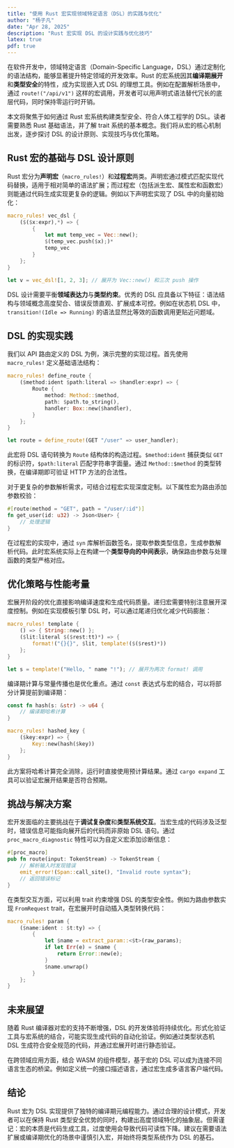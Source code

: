 ```yaml
---
title: "使用 Rust 宏实现领域特定语言（DSL）的实践与优化"
author: "杨子凡"
date: "Apr 28, 2025"
description: "Rust 宏实现 DSL 的设计实践与优化技巧"
latex: true
pdf: true
---
```



在软件开发中，领域特定语言（Domain-Specific Language，DSL）通过定制化的语法结构，能够显著提升特定领域的开发效率。Rust 的宏系统因其**编译期展开**和**类型安全**的特性，成为实现嵌入式 DSL 的理想工具。例如在配置解析场景中，通过 `route!("/api/v1")` 这样的宏调用，开发者可以用声明式语法替代冗长的底层代码，同时保持零运行时开销。

本文将聚焦于如何通过 Rust 宏系统构建类型安全、符合人体工程学的 DSL。读者需要熟悉 Rust 基础语法，并了解 trait 系统的基本概念。我们将从宏的核心机制出发，逐步探讨 DSL 的设计原则、实现技巧与优化策略。

## Rust 宏的基础与 DSL 设计原则

Rust 宏分为**声明宏**（`macro_rules!`）和**过程宏**两类。声明宏通过模式匹配实现代码替换，适用于相对简单的语法扩展；而过程宏（包括派生宏、属性宏和函数宏）则能通过代码生成实现更复杂的逻辑。例如以下声明宏实现了 DSL 中的向量初始化：

```rust
macro_rules! vec_dsl {
    ($($x:expr),*) => {
        {
            let mut temp_vec = Vec::new();
            $(temp_vec.push($x);)*
            temp_vec
        }
    };
}

let v = vec_dsl![1, 2, 3]; // 展开为 Vec::new() 和三次 push 操作
```

DSL 设计需要平衡**领域表达力**与**类型约束**。优秀的 DSL 应具备以下特征：语法结构与领域概念高度契合、错误反馈直观、扩展成本可控。例如在状态机 DSL 中，`transition!(Idle => Running)` 的语法显然比等效的函数调用更贴近问题域。

## DSL 的实现实践

我们以 API 路由定义的 DSL 为例，演示完整的实现过程。首先使用 `macro_rules!` 定义基础语法结构：

```rust
macro_rules! define_route {
    ($method:ident $path:literal => $handler:expr) => {
        Route {
            method: Method::$method,
            path: $path.to_string(),
            handler: Box::new($handler),
        }
    };
}

let route = define_route!(GET "/user" => user_handler);
```

此宏将 DSL 语句转换为 `Route` 结构体的构造过程。`$method:ident` 捕获类似 `GET` 的标识符，`$path:literal` 匹配字符串字面量。通过 `Method::$method` 的类型转换，在编译期即可验证 HTTP 方法的合法性。

对于更复杂的参数解析需求，可结合过程宏实现深度定制。以下属性宏为路由添加参数校验：

```rust
#[route(method = "GET", path = "/user/:id")]
fn get_user(id: u32) -> Json<User> {
    // 处理逻辑
}
```

在过程宏的实现中，通过 `syn` 库解析函数签名，提取参数类型信息，生成参数解析代码。此时宏系统实际上在构建一个**类型导向的中间表示**，确保路由参数与处理函数的类型严格对应。

## 优化策略与性能考量

宏展开阶段的优化直接影响编译速度和生成代码质量。递归宏需要特别注意展开深度控制。例如在实现模板引擎 DSL 时，可以通过尾递归优化减少代码膨胀：

```rust
macro_rules! template {
    () => { String::new() };
    ($lit:literal $($rest:tt)*) => {
        format!("{}{}", $lit, template!($($rest)*))
    };
}

let s = template!("Hello, " name "!"); // 展开为两次 format! 调用
```

编译期计算与常量传播也是优化重点。通过 `const` 表达式与宏的结合，可以将部分计算提前到编译期：

```rust
const fn hash(s: &str) -> u64 {
    // 编译期哈希计算
}

macro_rules! hashed_key {
    ($key:expr) => {
        Key::new(hash($key))
    };
}
```

此方案将哈希计算完全消除，运行时直接使用预计算结果。通过 `cargo expand` 工具可以验证宏展开结果是否符合预期。

## 挑战与解决方案

宏开发面临的主要挑战在于**调试复杂度**和**类型系统交互**。当宏生成的代码涉及泛型时，错误信息可能指向展开后的代码而非原始 DSL 语句。通过 `proc_macro_diagnostic` 特性可以为自定义宏添加诊断信息：

```rust
#[proc_macro]
pub fn route(input: TokenStream) -> TokenStream {
    // 解析输入时发现错误
    emit_error!(Span::call_site(), "Invalid route syntax");
    // 返回错误标记
}
```

在类型交互方面，可以利用 trait 约束增强 DSL 的类型安全性。例如为路由参数实现 `FromRequest` trait，在宏展开时自动插入类型转换代码：

```rust
macro_rules! param {
    ($name:ident : $t:ty) => {
        {
            let $name = extract_param::<$t>(raw_params);
            if let Err(e) = $name {
                return Error::new(e);
            }
            $name.unwrap()
        }
    };
}
```

## 未来展望

随着 Rust 编译器对宏的支持不断增强，DSL 的开发体验将持续优化。形式化验证工具与宏系统的结合，可能实现生成代码的自动化验证。例如通过类型状态机 DSL 生成符合安全规范的代码，并通过宏展开时进行静态验证。

在跨领域应用方面，结合 WASM 的组件模型，基于宏的 DSL 可以成为连接不同语言生态的桥梁。例如定义统一的接口描述语言，通过宏生成多语言客户端代码。

## 结论

Rust 宏为 DSL 实现提供了独特的编译期元编程能力。通过合理的设计模式，开发者可以在保持 Rust 类型安全优势的同时，构建出高度领域特化的抽象层。但需谨记：宏的本质是代码生成工具，过度使用会导致代码可读性下降。建议在需要语法扩展或编译期优化的场景中谨慎引入宏，并始终将类型系统作为 DSL 的基石。
